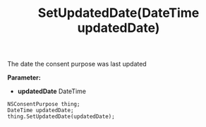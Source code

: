 ﻿---
uid: crmscript_ref_NSConsentPurpose_SetUpdatedDate
title: SetUpdatedDate(DateTime updatedDate)
intellisense: NSConsentPurpose.SetUpdatedDate
keywords: NSConsentPurpose, GetUpdatedDate
so.topic: reference
---

The date the consent purpose was last updated

**Parameter:** 
 - **updatedDate** DateTime

```crmscript
NSConsentPurpose thing;
DateTime updatedDate;
thing.SetUpdatedDate(updatedDate);
```

